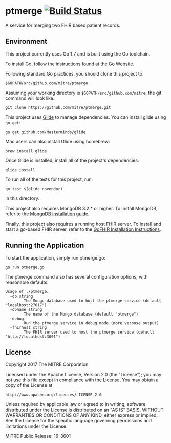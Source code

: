 # ptmerge [![Build Status](https://travis-ci.org/mitre/ptmerge.svg)](https://travis-ci.org/mitre/ptmerge)
A service for merging two FHIR based patient records.

## Environment

This project currently uses Go 1.7 and is built using the Go toolchain.

To install Go, follow the instructions found at the [Go Website](http://golang.org/doc/install).

Following standard Go practices, you should clone this project to:

```
$GOPATH/src/github.com/mitre/ptmerge
```

Assuming your working directory is `$GOPATH/src/github.com/mitre`, the git command will look like:

```
git clone https://github.com/mitre/ptmerge.git
```

This project uses [Glide](https://github.com/Masterminds/glide) to manage dependencies. You can install glide using `go get`:

```
go get github.com/Masterminds/glide
```

Mac users can also install Glide using homebrew:

```
brew install glide
```

Once Glide is installed, install all of the project's dependencies:

```
glide install
```

To run all of the tests for this project, run:

```
go test $(glide novendor)
```

in this directory.

This project also requires MongoDB 3.2.* or higher. To install MongoDB, refer to the
[MongoDB installation guide](http://docs.mongodb.org/manual/installation/).

Finally, this project also requires a running host FHIR server. To install and start a go-based FHIR server, refer to the [GoFHIR Installation Instructions](https://github.com/synthetichealth/gofhir).

## Running the Application

To start the application, simply run ptmerge.go:

```
go run ptmerge.go
```

The ptmerge command also has several configuration options, with reasonable defaults:

```
Usage of ./ptmerge:
  -db string
    	The Mongo database used to host the ptmerge service (default "localhost:27017")
  -dbname string
    	The name of the Mongo database (default "ptmerge")
  -debug
    	Run the ptmerge service in debug mode (more verbose output)
  -fhirhost string
    	The FHIR server used to host the ptmerge service (default "http://localhost:3001")
```

## License
Copyright 2017 The MITRE Corporation

Licensed under the Apache License, Version 2.0 (the "License");
you may not use this file except in compliance with the License.
You may obtain a copy of the License at

    http://www.apache.org/licenses/LICENSE-2.0

Unless required by applicable law or agreed to in writing, software
distributed under the License is distributed on an "AS IS" BASIS,
WITHOUT WARRANTIES OR CONDITIONS OF ANY KIND, either express or implied.
See the License for the specific language governing permissions and
limitations under the License.

MITRE Public Release: 16-3601
